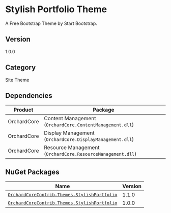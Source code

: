 # Stylish Portfolio Theme

A Free Bootstrap Theme by Start Bootstrap.

## Version

1.0.0

## Category

Site Theme

## Dependencies

| Product | Package |
| --- | --- |
| OrchardCore | Content Management (`OrchardCore.ContentManagement.dll`) |
| OrchardCore | Display Management (`OrchardCore.DisplayManagement.dll`) |
| OrchardCore | Resource Management (`OrchardCore.ResourceManagement.dll`) |

## NuGet Packages

| Name | Version |
| --- | --- |
| [`OrchardCoreContrib.Themes.StylishPortfolio`](https://www.nuget.org/packages/OrchardCoreContrib.Themes.StylishPortfolio/1.1.0) | 1.1.0 |
 [`OrchardCoreContrib.Themes.StylishPortfolio`](https://www.nuget.org/packages/OrchardCoreContrib.Themes.StylishPortfolio/1.0.0) | 1.0.0 |
